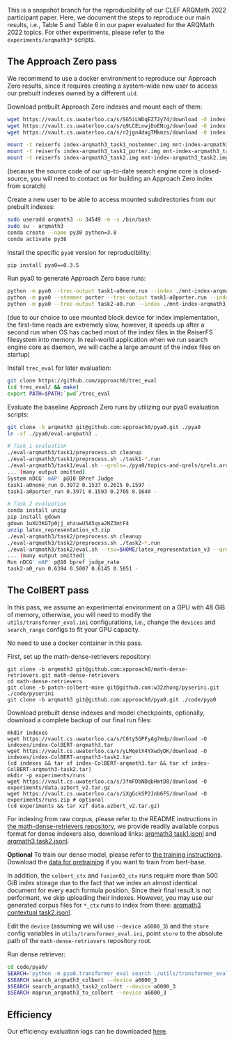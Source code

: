 This is a snapshot branch for the reproducibility of our CLEF ARQMath 2022 participant paper.
Here, we document the steps to reproduce our main results, i.e., Table 5 and Table 6 in our paper evaluated for the ARQMath 2022 topics.
For other experiments, please refer to the `experiments/arqmath3*` scripts.

## The Approach Zero pass
We recommend to use a docker environment to reproduce our Approach Zero results, since it requires creating a system-wide new user to access our prebuilt indexes owned by a different `uid`.

Download prebuilt Approach Zero indexes and mount each of them:
```sh
wget https://vault.cs.uwaterloo.ca/s/SG5iLWDqEZ72y74/download -O index-arqmath3_task1_nostemmer.img
wget https://vault.cs.uwaterloo.ca/s/q9LCELnwjDoENcg/download -O index-arqmath3_task1_porter.img
wget https://vault.cs.uwaterloo.ca/s/r2jgn4dagTMkmzs/download -O index-arqmath3_task2.img

mount -t reiserfs index-arqmath3_task1_nostemmer.img mnt-index-arqmath3_task1_nostemmer.img
mount -t reiserfs index-arqmath3_task1_porter.img mnt-index-arqmath3_task1_porter.img
mount -t reiserfs index-arqmath3_task2.img mnt-index-arqmath3_task2.img
```
(because the source code of our up-to-date search engine core is closed-source,
you will need to contact us for building an Approach Zero index from scratch)

Create a new user to be able to access mounted subdirectories from our prebuilt indexes:
```sh
sudo useradd arqmath3 -u 34549 -m -s /bin/bash
sudo su - arqmath3
conda create --name py38 python=3.8
conda activate py38
```

Install the specific `pya0` version for reproducibility:
```sh
pip install pya0==0.3.5
```

Run pya0 to generate Approach Zero base runs:
```sh
python -m pya0 --trec-output task1-a0none.run --index ./mnt-index-arqmath3_task1_nostemmer.img/ --collection arqmath-2022-task1-manual
python -m pya0 --stemmer porter --trec-output task1-a0porter.run --index ./mnt-index-arqmath3_task1_porter.img/ --collection arqmath-2022-task1-manual
python -m pya0 --trec-output task2-a0.run --index ./mnt-index-arqmath3_task2.img/ --collection arqmath-2022-task2-refined
```
(due to our choice to use mounted block device for index implementation, the first-time reads are extremely slow, however, it speeds up after a second run when OS has cached most of the index files in the ReiserFS filesystem into memory. In real-world application when we run search engine core as daemon, we will cache a large amount of the index files on startup)

Install `trec_eval` for later evaluation:
```sh
git clone https://github.com/approach0/trec_eval
(cd trec_eval/ && make)
export PATH=$PATH:`pwd`/trec_eval
```

Evaluate the baseline Approach Zero runs by utilizing our pya0 evaluation scripts:
```sh
git clone -b arqmath3 git@github.com:approach0/pya0.git ./pya0
ln -sf ./pya0/eval-arqmath3 .

# Task 1 evaluation
./eval-arqmath3/task1/preprocess.sh cleanup
./eval-arqmath3/task1/preprocess.sh ./task1-*.run
./eval-arqmath3/task1/eval.sh --qrels=./pya0/topics-and-qrels/qrels.arqmath-2022-task1-official.txt
... (many output omitted)
System nDCG' mAP' p@10 BPref Judge
task1-a0none_run 0.3972 0.1537 0.2615 0.1597 -
task1-a0porter_run 0.3971 0.1593 0.2705 0.1640 -

# Task 2 evaluation
conda install unzip
pip install gdown
gdown 1uXU3KGTp0jj_ohzuwU5A5qsa2NZ3mtF4
unzip latex_representation_v3.zip
./eval-arqmath3/task2/preprocess.sh cleanup
./eval-arqmath3/task2/preprocess.sh ./task2-*.run
./eval-arqmath3/task2/eval.sh --tsv=$HOME/latex_representation_v3 --qrels=./pya0/topics-and-qrels/qrels.arqmath-2022-task2-official.v3.txt
... (many output omitted)
Run nDCG' mAP' p@10 bpref judge_rate
task2-a0_run 0.6394 0.5007 0.6145 0.5051 -
```

## The ColBERT pass
In this pass, we assume an experimental environment on a GPU with 48 GiB of memory,
otherwise, you will need to modify the `utils/transformer_eval.ini` configurations,
i.e., change the `devices` and `search_range` configs to fit your GPU capacity.

No need to use a docker container in this pass.

First, set up the math-dense-retrievers repository:
```
git clone -b arqmath3 git@github.com:approach0/math-dense-retrievers.git math-dense-retrievers
cd math-dense-retrievers
git clone -b patch-colbert-mine git@github.com:w32zhong/pyserini.git ./code/pyserini
git clone -b arqmath3 git@github.com:approach0/pya0.git ./code/pya0
```

Download prebuilt dense indexes and model checkpoints, optionally, download a complete backup of our final run files:
```
mkdir indexes
wget https://vault.cs.uwaterloo.ca/s/C6ty5GPFyAg7mdp/download -O indexes/index-ColBERT-arqmath3.tar
wget https://vault.cs.uwaterloo.ca/s/yLMqetX4YXwdyDK/download -O indexes/index-ColBERT-arqmath3-task2.tar
(cd indexes && tar xf index-ColBERT-arqmath3.tar && tar xf index-ColBERT-arqmath3-task2.tar)
mkdir -p experiments/runs
wget https://vault.cs.uwaterloo.ca/s/3fmFDbNDqbHmtD8/download -O experiments/data.azbert_v2.tar.gz
wget https://vault.cs.uwaterloo.ca/s/iXgGckSP2Jnb6FS/download -O experiments/runs.zip # optional
(cd experiments && tar xzf data.azbert_v2.tar.gz)
```

For indexing from raw corpus, please refer to the README instructions in
[the math-dense-retrievers repository](https://github.com/approach0/math-dense-retrievers/tree/arqmath3),
we provide readily available corpus format for dense indexers also, download links:
[arqmath3 task1.jsonl](https://vault.cs.uwaterloo.ca/s/jbroF9gdN6Dkc6E) and
[arqmath3 task2.jsonl](https://vault.cs.uwaterloo.ca/s/EwoX7HqnBsRpfYB).

**Optional** To train our dense model,
please refer to [the training instructions](https://github.com/approach0/math-dense-retrievers/tree/arqmath3#training).
Download the [data for pretraining](https://vault.cs.uwaterloo.ca/s/Ce6aTdC3AsGEXj9) if you want to train from bert-base.

In addition, the `colbert_ctx` and `fusion02_ctx` runs require more than 500 GiB index storage due to the
fact that we index an almost identical document for every each formula position. Since their final result
is not performant, we skip uploading their indexes.
However, you may use our generated corpus files for `*_ctx` runs to index from there:
[arqmath3 contextual task2.jsonl](https://vault.cs.uwaterloo.ca/s/rTYYLYqpbGw8YZX).

Edit the `device` (assuming we will use `--device a6000_3`) and the `store` config variables
in `utils/transformer_eval.ini`, point `store` to the absolute path of the `math-dense-retrievers` repository root.

Run dense retriever:
```sh
cd code/pya0/
SEARCH='python -m pya0.transformer_eval search ./utils/transformer_eval.ini'
$SEARCH search_arqmath3_colbert --device a6000_3
$SEARCH search_arqmath3_task2_colbert --device a6000_3
$SEARCH maprun_arqmath3_to_colbert --device a6000_3
```

## Efficiency
Our efficiency evaluation logs can be downloaded [here](https://vault.cs.uwaterloo.ca/s/4E826NiffTPxdxq).
